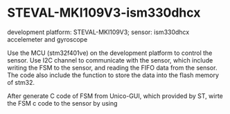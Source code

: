# STEVAL-MKI109V3-ism330dhcx
development platform: STEVAL-MKI109V3;	sensor: ism330dhcx accelemeter and gyroscope

Use the MCU (stm32f401ve) on the development platform to control the sensor. 	Use I2C channel to communicate with the sensor, which include writing the FSM to the sensor, and reading the FIFO data from the sensor.	The code also include the function to store the data into the flash memory of stm32.

After generate C code of FSM from Unico-GUI, which provided by ST, wirte the FSM c code to the sensor by using 
